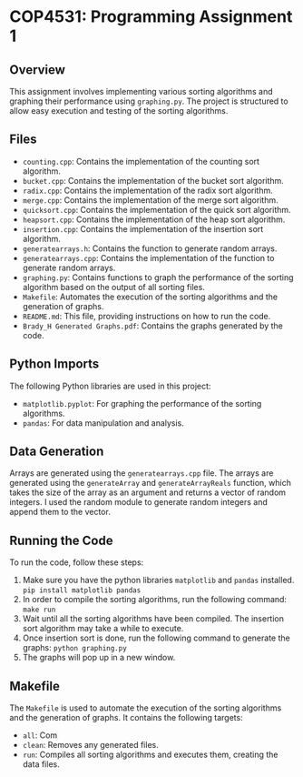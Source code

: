 # COP4531: Programming Assignment 1

## Overview

This assignment involves implementing various sorting algorithms and graphing their performance using `graphing.py`. The project is structured to allow easy execution and testing of the sorting algorithms.

## Files

- `counting.cpp`: Contains the implementation of the counting sort algorithm.
- `bucket.cpp`: Contains the implementation of the bucket sort algorithm.
- `radix.cpp`: Contains the implementation of the radix sort algorithm.
- `merge.cpp`: Contains the implementation of the merge sort algorithm.
- `quicksort.cpp`: Contains the implementation of the quick sort algorithm.
- `heapsort.cpp`: Contains the implementation of the heap sort algorithm.
- `insertion.cpp`: Contains the implementation of the insertion sort algorithm.
- `generatearrays.h`: Contains the function to generate random arrays.
- `generatearrays.cpp`: Contains the implementation of the function to generate random arrays.
- `graphing.py`: Contains functions to graph the performance of the sorting algorithm based on the output of all sorting files.
- `Makefile`: Automates the execution of the sorting algorithms and the generation of graphs.
- `README.md`: This file, providing instructions on how to run the code.
- `Brady_H Generated Graphs.pdf`: Contains the graphs generated by the code.

## Python Imports

The following Python libraries are used in this project:

- `matplotlib.pyplot`: For graphing the performance of the sorting algorithms.
- `pandas`: For data manipulation and analysis.

## Data Generation

Arrays are generated using the `generatearrays.cpp` file. The arrays are generated using the `generateArray` and `generateArrayReals` function, which takes the size of the array as an argument and returns a vector of random integers. I used the random module to generate random integers and append them to the vector.

## Running the Code

To run the code, follow these steps:

1. Make sure you have the python libraries `matplotlib` and `pandas` installed.
``` pip install matplotlib pandas ```
2. In order to compile the sorting algorithms, run the following command:
   `make run`
3. Wait until all the sorting algorithms have been compiled. The insertion sort algorithm may take a while to execute.
4. Once insertion sort is done, run the following command to generate the graphs:
   `python graphing.py`
5. The graphs will pop up in a new window.

## Makefile

The `Makefile` is used to automate the execution of the sorting algorithms and the generation of graphs. It contains the following targets:

- `all`: Com
- `clean`: Removes any generated files.
- `run`: Compiles all sorting algorithms and executes them, creating the data files.